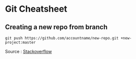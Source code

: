 # Git Cheatsheet

## Creating a new repo from branch

```
git push https://github.com/accountname/new-repo.git +new-project:master
```

Source : [Stackoverflow](https://stackoverflow.com/questions/9527999/how-do-i-create-a-new-github-repo-from-a-branch-in-an-existing-repo)
